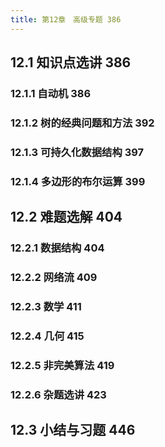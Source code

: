 ```yaml
---
title: 第12章　高级专题 386
---
```


## 12.1 知识点选讲 386
### 12.1.1 自动机 386
### 12.1.2 树的经典问题和方法 392
### 12.1.3 可持久化数据结构 397
### 12.1.4 多边形的布尔运算 399
## 12.2 难题选解 404
### 12.2.1 数据结构 404
### 12.2.2 网络流 409
### 12.2.3 数学 411
### 12.2.4 几何 415
### 12.2.5 非完美算法 419
### 12.2.6 杂题选讲 423
## 12.3 小结与习题 446